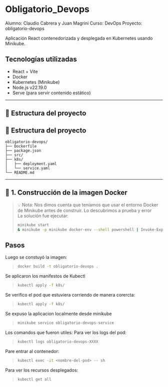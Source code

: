 # Obligatorio_Devops
Alumno: Claudio Cabrera y Juan Magrini
Curso: DevOps
Proyecto: obligatorio-devops


Aplicación React contenedorizada y desplegada en Kubernetes usando Minikube.


## Tecnologías utilizadas

- React + Vite
- Docker
- Kubernetes (Minikube)
- Node.js v22.19.0
- Serve (para servir contenido estático)

---

## 📂 Estructura del proyecto
## 📂 Estructura del proyecto

```text
obligatorio-devops/
├── Dockerfile
├── package.json
├── src/
├── k8s/
│   ├── deployment.yaml
│   └── service.yaml
└── README.md
```


---

## 🐳 1. Construcción de la imagen Docker


> 💡 Nota: Nos dimos cuenta que teníamos que usar el entorno Docker de Minikube antes de construir. 
> Lo descubrimos a prueba y error   
> La solución fue ejecutar:
>
> ```bash
> minikube start
> & minikube -p minikube docker-env --shell powershell | Invoke-Expression
> ```


## Pasos


Luego se constuyó la imagen:
> ```bash
>docker build -t obligatorio-devops .
> ```


Se aplicaron los manifestos de Kubectl
> ```bash
>kubectl apply -f k8s/
> ```


Se verifico el pod que estuviera corriendo de manera corercta:
> ```bash
>kubectl apply -f k8s/
> ```

Se expuso la aplicacion localmente desde minikube 
> ```bash
>minikube service obligatorio-devops-service
> ```


Los comandos que fueron utiles:
Para ver los logs del pod:
> ```bash
>kubectl logs obligatorio-devops-XXXX
> ```
Pare entrar al contenedor:
> ```bash
>kubectl exec -it <nombre-del-pod> -- sh
> ```
Para ver los recursos desplegados:
> ```bash
> kubectl get all
> ```





